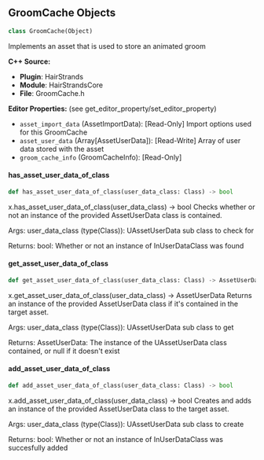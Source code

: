 ## GroomCache Objects

```python
class GroomCache(Object)
```

Implements an asset that is used to store an animated groom

**C++ Source:**

- **Plugin**: HairStrands
- **Module**: HairStrandsCore
- **File**: GroomCache.h

**Editor Properties:** (see get_editor_property/set_editor_property)

- ``asset_import_data`` (AssetImportData):  [Read-Only] Import options used for this GroomCache
- ``asset_user_data`` (Array[AssetUserData]):  [Read-Write] Array of user data stored with the asset
- ``groom_cache_info`` (GroomCacheInfo):  [Read-Only]

<a id="unreal.GroomCache.has_asset_user_data_of_class"></a>

#### has_asset_user_data_of_class

```python
def has_asset_user_data_of_class(user_data_class: Class) -> bool
```

x.has_asset_user_data_of_class(user_data_class) -> bool
Checks whether or not an instance of the provided AssetUserData class is contained.

Args:
    user_data_class (type(Class)): UAssetUserData sub class to check for

Returns:
    bool: Whether or not an instance of InUserDataClass was found

<a id="unreal.GroomCache.get_asset_user_data_of_class"></a>

#### get_asset_user_data_of_class

```python
def get_asset_user_data_of_class(user_data_class: Class) -> AssetUserData
```

x.get_asset_user_data_of_class(user_data_class) -> AssetUserData
Returns an instance of the provided AssetUserData class if it's contained in the target asset.

Args:
    user_data_class (type(Class)): UAssetUserData sub class to get

Returns:
    AssetUserData: The instance of the UAssetUserData class contained, or null if it doesn't exist

<a id="unreal.GroomCache.add_asset_user_data_of_class"></a>

#### add_asset_user_data_of_class

```python
def add_asset_user_data_of_class(user_data_class: Class) -> bool
```

x.add_asset_user_data_of_class(user_data_class) -> bool
Creates and adds an instance of the provided AssetUserData class to the target asset.

Args:
    user_data_class (type(Class)): UAssetUserData sub class to create

Returns:
    bool: Whether or not an instance of InUserDataClass was succesfully added

<a id="unreal.GroomComponent"></a>